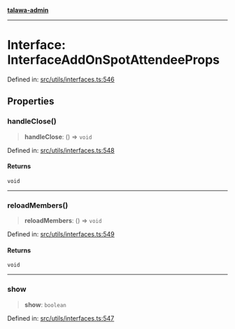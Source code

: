 [**talawa-admin**](../../../README.md)

***

# Interface: InterfaceAddOnSpotAttendeeProps

Defined in: [src/utils/interfaces.ts:546](https://github.com/MayankJha014/talawa-admin/blob/0dd35cc200a4ed7562fa81ab87ec9b2a6facd18b/src/utils/interfaces.ts#L546)

## Properties

### handleClose()

> **handleClose**: () => `void`

Defined in: [src/utils/interfaces.ts:548](https://github.com/MayankJha014/talawa-admin/blob/0dd35cc200a4ed7562fa81ab87ec9b2a6facd18b/src/utils/interfaces.ts#L548)

#### Returns

`void`

***

### reloadMembers()

> **reloadMembers**: () => `void`

Defined in: [src/utils/interfaces.ts:549](https://github.com/MayankJha014/talawa-admin/blob/0dd35cc200a4ed7562fa81ab87ec9b2a6facd18b/src/utils/interfaces.ts#L549)

#### Returns

`void`

***

### show

> **show**: `boolean`

Defined in: [src/utils/interfaces.ts:547](https://github.com/MayankJha014/talawa-admin/blob/0dd35cc200a4ed7562fa81ab87ec9b2a6facd18b/src/utils/interfaces.ts#L547)
